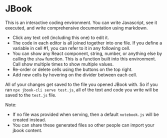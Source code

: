 # JBook

This is an interactive coding environment. You can write Javascript, see it executed, and write comprehensive documentation using markdown.

- Click any text cell (including this one) to edit it.
- The code in each editor is all joined together into one file. If you define a variable in cell #1, you can refer to it in any following cell.
- You can show any React component, string, number, or anything else by calling the `show` function. This is a function built into this environment. Call show multiple times to show multiple values.
- Re-order or delete cells using the buttons on the top right.
- Add new cells by hovering on the divider between each cell.

All of your changes get saved to the file you opened JBook with. So if you ran `npx jbook-cli serve test.js`, all of the text and code you write will be saved to the `test.js` file.

Note:

- If no file was provided when serving, then a default `notebook.js` will be created instead.
- You can share these generated files so other people can import your jbook content.
